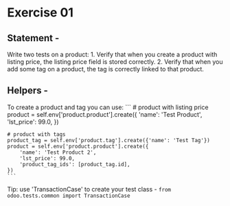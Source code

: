 
# Exercise 01

## Statement -
  Write two tests on a product:
    1. Verify that when you create a product with listing price, the listing
       price field is stored correctly.
    2. Verify that when you add some tag on a product, the tag is correctly
       linked to that product.

## Helpers -
  To create a product and tag you can use:
    ```
    # product with listing price
    product = self.env['product.product'].create({
        'name': 'Test Product',
        'lst_price': 99.0,
    })

    # product with tags
    product_tag = self.env['product.tag'].create({'name': 'Test Tag'})
    product = self.env['product.product'].create({
        'name': 'Test Product 2',
        'lst_price': 99.0,
        'product_tag_ids': [product_tag.id],
    })
    ```

  Tip:
  use 'TransactionCase' to create your test class -
  `from odoo.tests.common import TransactionCase`
